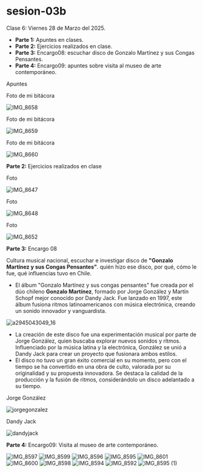 # sesion-03b

Clase 6: Viernes 28 de Marzo del 2025.

- **Parte 1:** Apuntes en clases.
- **Parte 2:** Ejercicios realizados en clase.
- **Parte 3:** Encargo08: escuchar disco de Gonzalo Martínez y sus Congas Pensantes.
- **Parte 4:** Encargo09: apuntes sobre visita al museo de arte contemporáneo.

Apuntes

Foto de mi bitácora

![IMG_8658](https://github.com/user-attachments/assets/a87bfb14-18b1-49e7-8ac8-9f7d737629ec)

Foto de mi bitácora

![IMG_8659](https://github.com/user-attachments/assets/56455e66-e3b2-4f12-89e6-18370a60063a)

Foto de mi bitácora

![IMG_8660](https://github.com/user-attachments/assets/746f7f83-d83c-474c-94f0-006bcc545338)

**Parte 2:** Ejercicios realizados en clase

Foto

![IMG_8647](https://github.com/user-attachments/assets/4992869e-4179-4d7a-ab17-efc5b2964f4c)

Foto

![IMG_8648](https://github.com/user-attachments/assets/14541faf-37e3-4aaa-bc9d-4b493de5067a)

Foto

![IMG_8652](https://github.com/user-attachments/assets/a69e4361-d50d-429c-a3ae-069f420b9f6b)

**Parte 3:** Encargo 08

Cultura musical nacional, escuchar e investigar disco de **"Gonzalo Martínez y sus Congas Pensantes"**. quién hizo ese disco, por qué, cómo le fue, qué influencias tuvo en Chile.

- El álbum "Gonzalo Martínez y sus congas pensantes" fue creada por el dúo chileno **Gonzalo Martínez**, formado por Jorge González y Martín Schopf mejor conocido por Dandy Jack. Fue lanzado en 1997, este álbum fusiona ritmos latinoamericanos con música electrónica, creando un sonido innovador y vanguardista.

![a2945043049_16](https://github.com/user-attachments/assets/e9c72401-abd3-45a2-ab37-a06d8a081ca0)

- La creación de este disco fue una experimentación musical por parte de Jorge González, quien buscaba explorar nuevos sonidos y ritmos. Influenciado por la música latina y la electrónica, González se unió a Dandy Jack para crear un proyecto que fusionara ambos estilos.
- El disco no tuvo un gran éxito comercial en su momento, pero con el tiempo se ha convertido en una obra de culto, valorada por su originalidad y su propuesta innovadora. Se destaca la calidad de la producción y la fusión de ritmos, considerándolo un disco adelantado a su tiempo.

Jorge González

![jorgegonzalez](https://github.com/user-attachments/assets/f206d5c9-60ae-4a77-8624-f97601e72ea7)

Dandy Jack

![dandyjack](https://github.com/user-attachments/assets/97751233-c33d-40d8-ad7f-d596924b09cb)

**Parte 4:** Encargo09: Visita al museo de arte contemporáneo.

![IMG_8597](https://github.com/user-attachments/assets/103f15f3-0f77-4f7d-9d52-52652c701417)
![IMG_8599](https://github.com/user-attachments/assets/ca92806a-62f6-43ea-98ac-ec143a352054)
![IMG_8596](https://github.com/user-attachments/assets/6803122d-8829-42ed-a0b9-3a3184f8fecc)
![IMG_8595](https://github.com/user-attachments/assets/38caa4ba-fb77-4994-9cce-dae2fa5733a3)
![IMG_8601](https://github.com/user-attachments/assets/d11412f9-bff0-401f-9edc-f863970829c0)
![IMG_8600](https://github.com/user-attachments/assets/a398b6f9-c321-4a2b-9915-d53648c19625)
![IMG_8598](https://github.com/user-attachments/assets/38fc227b-3488-4bfb-b9fe-b8ab920c6d55)
![IMG_8594](https://github.com/user-attachments/assets/5fee2c44-a9ac-4cd7-a367-82d970c82e8e)
![IMG_8592](https://github.com/user-attachments/assets/2994964c-e0d7-413c-84e7-bddb760e9af2)
![IMG_8595 (1)](https://github.com/user-attachments/assets/f33f3845-125d-488a-80a6-1fe03f95c2d6)
